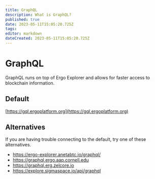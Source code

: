 ```yaml
---
title: GraphQL
description: What is GraphQL? 
published: true
date: 2023-05-11T15:05:20.725Z
tags: 
editor: markdown
dateCreated: 2023-05-11T15:05:20.725Z
---
```


# GraphQL
GraphQL runs on top of Ergo Explorer and allows for faster access to blockchain information. 
  
## Default
  [https://gql.ergoplatform.org](https://gql.ergoplatform.org)
	
## Alternatives
If you are having trouble connecting to the default, try one of these alternatives.

- <https://ergo-explorer.anetabtc.io/graphql/>
- <https://graphql.ergo.aap.cornell.edu>
- <https://graphql.erg.zelcore.io>
- <https://explore.sigmaspace.io/api/graphql>